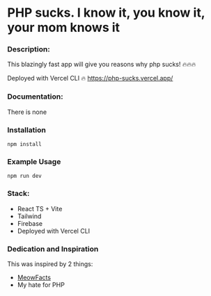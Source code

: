 # PHP sucks. I know it, you know it, your mom knows it 

### Description:

This blazingly fast app will give you reasons why php sucks! 🔥🔥🔥

Deployed with Vercel CLI 🔥 https://php-sucks.vercel.app/

### Documentation:
There is none

### Installation
```
npm install
```
### Example Usage

```
npm run dev
```

### Stack:
 - React TS + Vite
 - Tailwind
 - Firebase
 - Deployed with Vercel CLI


### Dedication and Inspiration
This was inspired by 2 things:
  - [MeowFacts](https://github.com/wh-iterabb-it/meowfacts)
  - My hate for PHP
